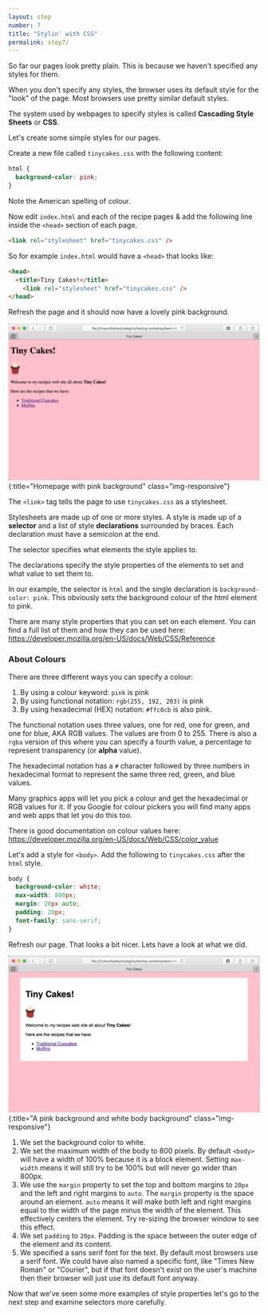 ```yaml
---
layout: step
number: 7
title: "Stylin' with CSS"
permalink: step7/
---
```


So far our pages look pretty plain.
This is because we haven't specified any styles for them.

When you don't specify any styles, the browser uses its default style for the "look" of the page.
Most browsers use pretty similar default styles.

The system used by webpages to specify styles is called **Cascading Style Sheets** or **CSS**.

Let's create some simple styles for our pages.  

Create a new file called `tinycakes.css` with the following content:

```CSS
html {
  background-color: pink;
}
```

Note the American spelling of colour.  

Now edit `index.html` and each of the recipe pages & add the following line inside the `<head>` section of each page.

```html
<link rel="stylesheet" href="tinycakes.css" />
```

So for example `index.html` would have a `<head>` that looks like:

```html
<head>
  <title>Tiny Cakes!</title>
    <link rel="stylesheet" href="tinycakes.css" />
</head>
```

Refresh the page and it should now have a lovely pink background.

![Homepage with pink background](../assets/css-home-background.png){:title="Homepage with pink background" class="img-responsive"}

The `<link>` tag tells the page to use `tinycakes.css` as a stylesheet.

Stylesheets are made up of one or more styles.
A style is made up of a **selector** and a list of style **declarations** surrounded by braces.
Each declaration must have a semicolon at the end.

The selector specifies what elements the style applies to.  

The declarations specify the style properties of the elements to set and what value to set them to.

In our example, the selector is `html` and the single declaration is `background-color: pink`.
This obviously sets the background colour of the html element to pink.

There are many style properties that you can set on each element.
You can find a full list of them and how they can be used here:
https://developer.mozilla.org/en-US/docs/Web/CSS/Reference

<!-- <div class="aside"> -->
### About Colours

There are three different ways you can specify a colour:

1. By using a colour keyword: `pink` is pink
2. By using functional notation: `rgb(255, 192, 203)` is pink
3. By using hexadecimal (HEX) notation: `#ffc0cb` is also pink.

The functional notation uses three values, one for red, one for green, and one for blue, AKA RGB values.
The values are from 0 to 255.
There is also a `rgba` version of this where you can specify a fourth value, a percentage to represent transparency (or **alpha** value).  

The hexadecimal notation has a `#` character followed by three numbers in hexadecimal format to represent the same three red, green, and blue values.

Many graphics apps will let you pick a colour and get the hexadecimal or RGB values for it.
If you Google for colour pickers you will find many apps and web apps that let you do this too.

There is good documentation on colour values here:
https://developer.mozilla.org/en-US/docs/Web/CSS/color_value
<!-- </div> -->


Let's add a style for `<body>`.
Add the following to `tinycakes.css` after the `html` style.

```CSS
body {
  background-color: white;
  max-width: 800px;
  margin: 20px auto;
  padding: 20px;
  font-family: sans-serif;
}
```

Refresh our page.  That looks a bit nicer.  Lets have a look at what we did.

![A pink background and white body background](../assets/css-home-body-bg.png){:title="A pink background and white body background" class="img-responsive"}

1. We set the background color to white.  
2. We set the maximum width of the body to 800 pixels.  By default `<body>` will have a width of 100% because it is a block element.  Setting `max-width` means it will still try to be 100% but will never go wider than 800px.
3. We use the `margin` property to set the top and bottom margins to `20px` and the left and right margins to `auto`.  The `margin` property is the space around an element. `auto` means it will make both left and right margins equal to the width of the page minus the width of the element.  This effectively centers the element.  Try re-sizing the browser window to see this effect.
4. We set `padding` to `20px`.  Padding is the space between the outer edge of the element and its content.  
5. We specified a sans serif font for the text. By default most browsers use a serif font.  We could have also named a specific font, like "Times New Roman" or "Courier", but if that font doesn't exist on the user's machine then their browser will just use its default font anyway.

Now that we've seen some more examples of style properties let's go to the next step and examine selectors more carefully.
